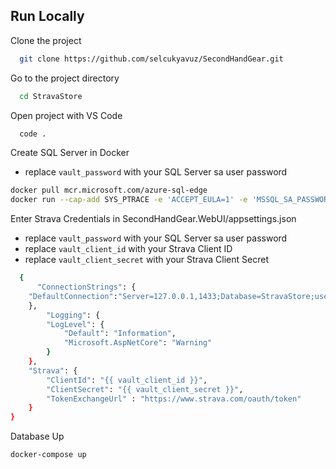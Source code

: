 
## Run Locally

Clone the project

```bash
  git clone https://github.com/selcukyavuz/SecondHandGear.git
```

Go to the project directory

```bash
  cd StravaStore
```

Open project with VS Code

```bash
  code .
```

Create SQL Server in Docker 

 - replace `vault_password` with your SQL Server sa user password

```bash
docker pull mcr.microsoft.com/azure-sql-edge
docker run --cap-add SYS_PTRACE -e 'ACCEPT_EULA=1' -e 'MSSQL_SA_PASSWORD={{ vault_password }}' -p 1433:1433 --name azuresqledge -d mcr.microsoft.com/azure-sql-edge

```

Enter Strava Credentials in SecondHandGear.WebUI/appsettings.json

- replace `vault_password` with your SQL Server sa user password
 - replace `vault_client_id` with your Strava Client ID
 - replace `vault_client_secret` with your Strava Client Secret

```bash
  {
	  "ConnectionStrings": {
	"DefaultConnection":"Server=127.0.0.1,1433;Database=StravaStore;user=sa;password={{ vault_password }};MultipleActiveResultSets=true;Trust Server Certificate=true;"
	},
		"Logging": {
		"LogLevel": {
			"Default": "Information",
			"Microsoft.AspNetCore": "Warning"
		}
	},
	"Strava": {
		"ClientId": "{{ vault_client_id }}",
		"ClientSecret": "{{ vault_client_secret }}",
		"TokenExchangeUrl" : "https://www.strava.com/oauth/token"
	}
}
```

Database Up

```bash
docker-compose up
```